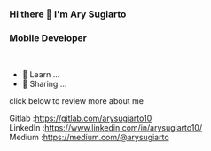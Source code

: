 ### Hi there 👋 I'm Ary Sugiarto

<h3>Mobile Developer</h3>
<br>

- 🔭 Learn ...
- 🌱 Sharing ...


click below to review more about me

Gitlab    :https://gitlab.com/arysugiarto10 <br>
LinkedIn  :https://www.linkedin.com/in/arysugiarto10/ <br>
Medium    :https://medium.com/@arysugiarto <br>



